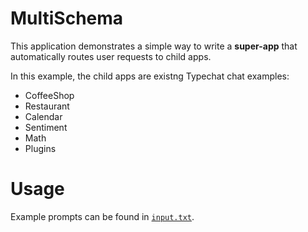 ﻿# MultiSchema

This application demonstrates a simple way to write a **super-app** that automatically routes user requests to child apps. 

In this example, the child apps are existng Typechat chat examples:
* CoffeeShop
* Restaurant
* Calendar
* Sentiment
* Math
* Plugins

# Usage
Example prompts can be found in [`input.txt`](input.txt).
